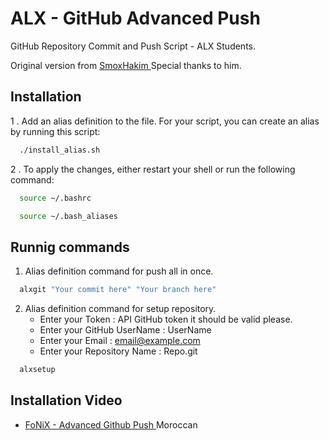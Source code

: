 
# ALX - GitHub Advanced Push

GitHub Repository Commit and Push Script - ALX Students.

Original version from [ SmoxHakim ](https://github.com/smoxhakim/push_to_github) Special thanks to him.
## Installation

1 . Add an alias definition to the file. For your script, you can create an alias by running this script:
```sh
  ./install_alias.sh
```

2 . To apply the changes, either restart your shell or run the following command:
```sh
  source ~/.bashrc
```
```sh
  source ~/.bash_aliases
```
    
## Runnig commands

1. Alias definition command for push all in once.
```sh
  alxgit "Your commit here" "Your branch here"
```

2. Alias definition command for setup repository.
	* Enter your Token : API GitHub token it should be valid please.
	* Enter your GitHub UserName : UserName
	* Enter your Email : email@example.com
	* Enter your Repository Name : Repo.git
```sh
  alxsetup
```

## Installation Video

 - [FoNiX - Advanced Github Push ](https://www.youtube.com/@FoNiXPr012) Moroccan
